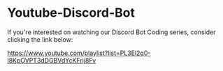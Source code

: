 # Youtube-Discord-Bot
If you're interested on watching our Discord Bot Coding series, consider clicking the link below:

https://www.youtube.com/playlist?list=PL3El2q0-l8KpOVPT3dDGBVdYcKFrij8Fv
